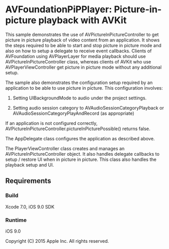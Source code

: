 # AVFoundationPiPPlayer: Picture-in-picture playback with AVKit

This sample demonstrates the use of AVPictureInPictureController to get picture in picture playback of video content from an application. It shows the steps required to be able to start and stop picture in picture mode and also on how to setup a delegate to receive event callbacks. Clients of AVFoundation using AVPlayerLayer for media playback should use AVPictureInPictureController class, whereas clients of AVKit who use AVPlayerViewController get picture in picture mode without any additional setup.

The sample also demonstrates the configuration setup required by an application to be able to use picture in picture. This configuration involves:

1. Setting UIBackgroundMode to audio under the project settings.

2. Setting audio session category to AVAudioSessionCategoryPlayback or AVAudioSessionCategoryPlayAndRecord (as appropriate)

If an application is not configured correctly, AVPictureInPictureController.pictureInPicturePossible() returns false.

The AppDelegate class configures the application as described above.

The PlayerViewController class creates and manages an AVPictureInPictureController object. It also handles delegate callbacks to setup / restore UI when in picture in picture. This class also handles the playback setup and UI.

## Requirements

### Build

Xcode 7.0, iOS 9.0 SDK

### Runtime

iOS 9.0

Copyright (C) 2015 Apple Inc. All rights reserved.
